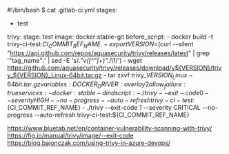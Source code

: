 #!/bin/bash
$ cat .gitlab-ci.yml
stages:
  - test

trivy:
  stage: test
  image: docker:stable-git
  before_script:
    - docker build -t trivy-ci-test:${CI_COMMIT_REF_NAME} .
    - export VERSION=$(curl --silent "https://api.github.com/repos/aquasecurity/trivy/releases/latest" | grep '"tag_name":' | sed -E 's/.*"v([^"]+)".*/\1/')
    - wget https://github.com/aquasecurity/trivy/releases/download/v${VERSION}/trivy_${VERSION}_Linux-64bit.tar.gz
    - tar zxvf trivy_${VERSION}_Linux-64bit.tar.gz
  variables:
    DOCKER_DRIVER: overlay2
  allow_failure: true
  services:
    - docker:stable-dind
  script:
    - ./trivy --exit-code 0 --severity HIGH --no-progress --auto-refresh trivy-ci-test:${CI_COMMIT_REF_NAME}
    - ./trivy --exit-code 1 --severity CRITICAL --no-progress --auto-refresh trivy-ci-test:${CI_COMMIT_REF_NAME} 


https://www.bluetab.net/en/container-vulnerability-scanning-with-trivy/
https://fig.io/manual/trivy/image/--exit-code
https://blog.bajonczak.com/using-trivy-in-azure-devops/
